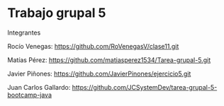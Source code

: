 # Trabajo grupal 5 

Integrantes

Rocío Venegas: https://github.com/RoVenegasV/clase11.git

Matías Pérez: https://github.com/matiasperez1534/Tarea-grupal-5.git 

Javier Piñones: https://github.com/JavierPinones/ejercicio5.git

Juan Carlos Gallardo: https://github.com/JCSystemDev/tarea-grupal-5-bootcamp-java